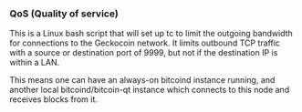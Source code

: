 ### QoS (Quality of service) ###

This is a Linux bash script that will set up tc to limit the outgoing bandwidth for connections to the Geckocoin network. It limits outbound TCP traffic with a source or destination port of 9999, but not if the destination IP is within a LAN.

This means one can have an always-on bitcoind instance running, and another local bitcoind/bitcoin-qt instance which connects to this node and receives blocks from it.

